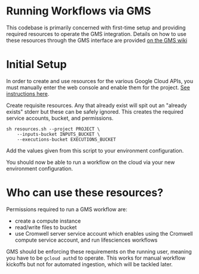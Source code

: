 # Running Workflows via GMS

This codebase is primarily concerned with first-time setup and
providing required resources to operate the GMS integration. Details
on how to use these resources through the GMS interface are provided
[on the GMS
wiki](https://github.com/genome/genome/wiki/Running-on-Google-Cloud)


# Initial Setup


In order to create and use resources for the various Google Cloud
APIs, you must manually enter the web console and enable them for the
project. [See instructions here](../docs/enable_api.md).


Create requisite resources. Any that already exist will spit out an
"already exists" stderr but these can be safely ignored. This creates
the required service accounts, bucket, and permissions.
```
sh resources.sh --project PROJECT \
    --inputs-bucket INPUTS_BUCKET \
    --executions-bucket EXECUTIONS_BUCKET
```

Add the values given from this script to your environment
configuration.

You should now be able to run a workflow on the cloud via your new
environment configuration.


# Who can use these resources?

Permissions required to run a GMS workflow are:
- create a compute instance
- read/write files to bucket
- use Cromwell server service account
  which enables using the Cromwell compute service account, and run
  lifesciences workflows

GMS should be enforcing these requirements on the running user,
meaning you have to be `gcloud auth`d to operate. This works for
manual workflow kickoffs but not for automated ingestion, which will
be tackled later.
